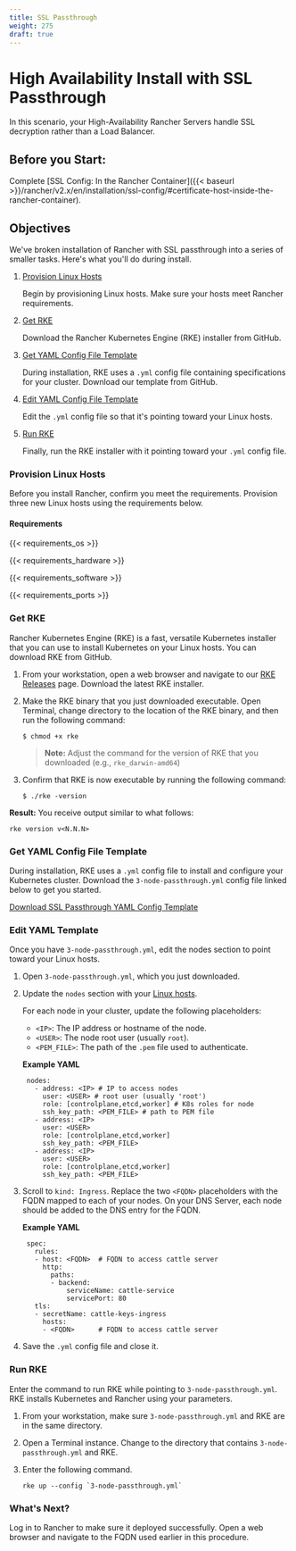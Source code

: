 ```yaml
---
title: SSL Passthrough
weight: 275
draft: true
---
```

# High Availability Install with SSL Passthrough

In this scenario, your High-Availability Rancher Servers handle SSL decryption rather than a Load Balancer.

## Before you Start:

Complete [SSL Config: In the Rancher Container]({{< baseurl >}}/rancher/v2.x/en/installation/ssl-config/#certificate-host-inside-the-rancher-container).

## Objectives

We've broken installation of Rancher with SSL passthrough into a series of smaller tasks. Here's what you'll do during install.

1. [Provision Linux Hosts](#provision-linux-hosts)

	Begin by provisioning Linux hosts. Make sure your hosts meet Rancher requirements.

2. [Get RKE](#get-rke)

	Download the Rancher Kubernetes Engine (RKE) installer from GitHub.

3. [Get YAML Config File Template](#get-yaml-template)

	During installation, RKE uses a `.yml` config file containing specifications for your cluster. Download our template from GitHub.

4. [Edit YAML Config File Template](#edit-yaml-template)

	Edit the `.yml` config file so that it's pointing toward your Linux hosts.

5. [Run RKE](#run-rke)

	Finally, run the RKE installer with it pointing toward your `.yml` config file.

### Provision Linux Hosts

Before you install Rancher, confirm you meet the requirements. Provision three new Linux hosts using the requirements below.

#### Requirements

{{< requirements_os >}}

{{< requirements_hardware >}}

{{< requirements_software >}}

{{< requirements_ports >}}

### Get RKE

Rancher Kubernetes Engine (RKE) is a fast, versatile Kubernetes installer that you can use to install Kubernetes on your Linux hosts. You can download RKE from GitHub.

1. From your workstation, open a web browser and navigate to our [RKE Releases](https://github.com/rancher/rke/releases) page. Download the latest RKE installer.

2. Make the RKE binary that you just downloaded executable. Open Terminal, change directory to the location of the RKE binary, and then run the following command:

    ```
    $ chmod +x rke
    ```

    >**Note:** Adjust the command for the version of RKE that you downloaded (e.g., `rke_darwin-amd64`)

3.  Confirm that RKE is now executable by running the following command:

    ```
    $ ./rke -version
    ```

**Result:** You receive output similar to what follows:
```
rke version v<N.N.N>
```

### Get YAML Config File Template

During installation, RKE uses a `.yml` config file to install and configure your Kubernetes cluster. Download the `3-node-passthrough.yml` config file linked below to get you started.

[Download SSL Passthrough YAML Config Template](https://github.com/rancher/rancher/blob/master/rke-templates/3-node-passthrough.yml)

### Edit YAML Template

Once you have `3-node-passthrough.yml`, edit the nodes section to point toward your Linux hosts.

1. Open `3-node-passthrough.yml`, which you just downloaded.

2. Update the `nodes` section with your [Linux hosts](#provision-linux-hosts).

	For each node in your cluster, update the following placeholders:

	- `<IP>`: The IP address or hostname of the node.
	- `<USER>`: The node root user (usually `root`).
	- `<PEM_FILE>`: The path of the `.pem` file used to authenticate.

    **Example YAML**

		nodes:
		  - address: <IP> # IP to access nodes
			user: <USER> # root user (usually 'root')
			role: [controlplane,etcd,worker] # K8s roles for node
			ssh_key_path: <PEM_FILE> # path to PEM file
		  - address: <IP>
			user: <USER>
			role: [controlplane,etcd,worker]
			ssh_key_path: <PEM_FILE>
		  - address: <IP>
			user: <USER>
			role: [controlplane,etcd,worker]
			ssh_key_path: <PEM_FILE>

3. Scroll to `kind: Ingress`. Replace the two `<FQDN>` placeholders with the FQDN mapped to each of your nodes. On your DNS Server, each node should be added to the DNS entry for the FQDN.

	**Example YAML**

		spec:
		  rules:
		  - host: <FQDN>  # FQDN to access cattle server
			http:
			  paths:
			  - backend:
				  serviceName: cattle-service
				  servicePort: 80
		  tls:
		  - secretName: cattle-keys-ingress
			hosts:
			- <FQDN>      # FQDN to access cattle server

6. Save the `.yml` config file and close it.

### Run RKE

Enter the command to run RKE while pointing to `3-node-passthrough.yml`. RKE installs Kubernetes and Rancher using your parameters.

1. From your workstation, make sure `3-node-passthrough.yml` and RKE are in the same directory.

2. Open a Terminal instance. Change to the directory that contains `3-node-passthrough.yml` and RKE.

3. Enter the following command.

	```
	rke up --config `3-node-passthrough.yml`
	```

### What's Next?

Log in to Rancher to make sure it deployed successfully. Open a web browser and navigate to the FQDN used earlier in this procedure.
